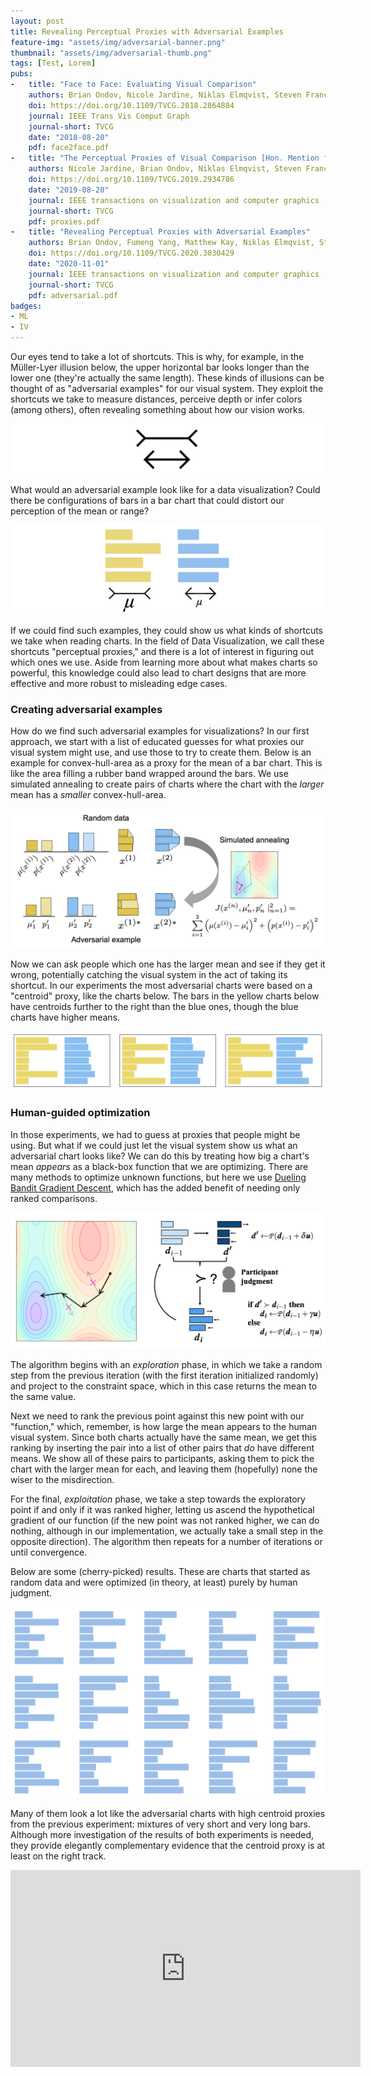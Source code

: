 ```yaml
---
layout: post
title: Revealing Perceptual Proxies with Adversarial Examples
feature-img: "assets/img/adversarial-banner.png"
thumbnail: "assets/img/adversarial-thumb.png"
tags: [Test, Lorem]
pubs:
-   title: "Face to Face: Evaluating Visual Comparison"
    authors: Brian Ondov, Nicole Jardine, Niklas Elmqvist, Steven Franconeri
    doi: https://doi.org/10.1109/TVCG.2018.2864884
    journal: IEEE Trans Vis Comput Graph
    journal-short: TVCG
    date: "2018-08-20"
    pdf: face2face.pdf
-   title: "The Perceptual Proxies of Visual Comparison [Hon. Mention for Best Paper]"
    authors: Nicole Jardine, Brian Ondov, Niklas Elmqvist, Steven Franconeri
    doi: https://doi.org/10.1109/TVCG.2019.2934786
    date: "2019-08-20"
    journal: IEEE transactions on visualization and computer graphics
    journal-short: TVCG
    pdf: proxies.pdf
-   title: "Revealing Perceptual Proxies with Adversarial Examples"
    authors: Brian Ondov, Fumeng Yang, Matthew Kay, Niklas Elmqvist, Steven Franconeri
    doi: https://doi.org/10.1109/TVCG.2020.3030429
    date: "2020-11-01"
    journal: IEEE transactions on visualization and computer graphics
    journal-short: TVCG
    pdf: adversarial.pdf
badges:
- ML
- IV
---
```


Our eyes tend to take a lot of shortcuts. This is why, for example, in the
Müller-Lyer illusion below, the upper horizontal bar looks longer than the
lower one (they're actually the same length). These kinds of illusions can be
thought of as "adversarial examples" for our visual
system. They exploit the shortcuts we take to measure distances, perceive
depth or infer colors (among others), often revealing something about how our
vision works.

<img style="margin:auto;" src="/assets/img/illusions.png"/>

What would an adversarial example look like for a data visualization? Could
there be configurations of bars in a bar chart that could distort our
perception of the mean or range?

<img style="margin:auto;" src="/assets/img/illusionchart.png"/>

If we could find such examples, they could show us what kinds of shortcuts we
take when reading charts. In the field of Data Visualization, we call these
shortcuts "perceptual proxies," and there is a lot of interest in figuring out
which ones we use. Aside from learning more about what makes charts so
powerful, this knowledge could also lead to chart designs that are more effective
and more robust to misleading edge cases.

### Creating adversarial examples ###

How do we find such adversarial examples for visualizations? In our first
approach, we start with a list of educated guesses for what proxies our visual
system might use, and use those to try to create them. Below is an example for convex-hull-area as a proxy for the mean of
a bar chart. This is like the area filling a rubber band wrapped around the
bars. We use simulated annealing to create pairs of charts where the chart
with the *larger* mean has a *smaller* convex-hull-area.

<img style="margin:auto;" src="/assets/img/adversarial.png"/>

Now we can ask people which one has the larger mean and see if they get it
wrong, potentially catching the visual system in the act of taking its
shortcut. In our experiments the most adversarial charts were based on a
"centroid" proxy, like the charts below. The bars in the yellow charts below
have centroids further to the right than the blue ones, though the blue charts
have higher means.

<img style="margin:auto;" src="/assets/img/centroids.png"/>

### Human-guided optimization ###

In those experiments, we had to guess at proxies that people might be
using. But what if we could just let the visual system show us what an
adversarial chart looks like? We can do this by treating how big a chart's
mean *appears*  as a black-box function that we are optimizing. There are
many methods to optimize unknown functions, but here we use [Dueling Bandit
Gradient Descent](https://doi.org/10.1145/1553374.1553527), which has the added
benefit of needing only ranked comparisons.

<img style="margin:auto;" src="/assets/img/dbgd.png"/>

The algorithm begins with an *exploration* phase, in which we take a random
step from the previous iteration (with the first iteration initialized randomly)
and project to the constraint space, which in this case returns the mean to
the same value.

Next we need to rank the previous point against this new point
with our "function," which, remember, is how large the mean appears to the human
visual system. Since both charts actually have the same mean, we get this
ranking by inserting the pair into a list of other pairs that *do* have different
means. We show all of these pairs to participants, asking them to pick the chart
with the larger mean for each, and leaving them (hopefully) none the wiser to
the misdirection.

For the final, *exploitation* phase, we take a step towards the exploratory
point if and only if it was ranked higher, letting us ascend the hypothetical
gradient of our function (if the new point was not ranked higher, we can do
nothing, although in our implementation, we actually take a small step in the
opposite direction). The algorithm then repeats for a number of iterations or
until convergence.

Below are some (cherry-picked) results. These are charts that started as
random data and were optimized (in theory, at least) purely by human judgment.


<img style="margin:auto;" src="/assets/img/exp2results.png"/>

 Many of them look a lot
like the adversarial charts with high centroid proxies from the previous
experiment: mixtures of very short and very long bars. Although more investigation
of the results of both experiments is needed, they provide elegantly
complementary evidence that the centroid proxy is at least on the right track.


<iframe width="560" height="315" src="https://www.youtube.com/embed/B8Kum6RehbE?start=7641" frameborder="0" allow="accelerometer; autoplay; clipboard-write; encrypted-media; gyroscope; picture-in-picture" allowfullscreen></iframe>

